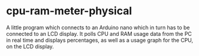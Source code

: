 # cpu-ram-meter-physical
A little program which connects to an Arduino nano which in turn has to be connected to an LCD display. It polls CPU and RAM usage data from the PC in real time and displays percentages, as well as a usage graph for the CPU, on the LCD display.
